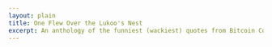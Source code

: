 ```yaml
---
layout: plain
title: One Flew Over the Lukoo's Nest
excerpt: An anthology of the funniest (wackiest) quotes from Bitcoin Core developer Luke Dashjr
---
```

